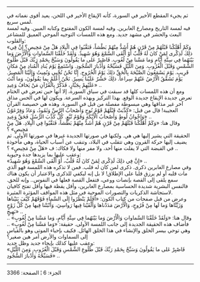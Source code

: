 ------------------------------------------------------------------------

ثم يجيء المقطع الأخير في السورة، كأنه الإيقاع الأخير في اللحن، يعيد أقوى
نغماته في لمس سريع.  
فيه لمسة التاريخ ومصارع الغابرين. وفيه لمسة الكون المفتوح وكتابه المبين.
وفيه لمسة البعث والحشر في مشهد جديد. ومع هذه اللمسات التوجيه الموحي
العميق للمشاعر والقلوب:  
«وَكَمْ أَهْلَكْنا قَبْلَهُمْ مِنْ قَرْنٍ هُمْ أَشَدُّ مِنْهُمْ بَطْشاً، فَنَقَّبُوا فِي الْبِلادِ هَلْ مِنْ مَحِيصٍ؟
إِنَّ فِي ذلِكَ لَذِكْرى لِمَنْ كانَ لَهُ قَلْبٌ أَوْ أَلْقَى السَّمْعَ وَهُوَ شَهِيدٌ. وَلَقَدْ خَلَقْنَا
السَّماواتِ وَالْأَرْضَ وَما بَيْنَهُما فِي سِتَّةِ أَيَّامٍ وَما مَسَّنا مِنْ لُغُوبٍ. فَاصْبِرْ عَلى ما
يَقُولُونَ وَسَبِّحْ بِحَمْدِ رَبِّكَ قَبْلَ طُلُوعِ الشَّمْسِ وَقَبْلَ الْغُرُوبِ. وَمِنَ اللَّيْلِ فَسَبِّحْهُ وَأَدْبارَ
السُّجُودِ. وَاسْتَمِعْ يَوْمَ يُنادِ الْمُنادِ مِنْ مَكانٍ قَرِيبٍ. يَوْمَ يَسْمَعُونَ الصَّيْحَةَ بِالْحَقِّ ذلِكَ
يَوْمُ الْخُرُوجِ. إِنَّا نَحْنُ نُحْيِي وَنُمِيتُ وَإِلَيْنَا الْمَصِيرُ. يَوْمَ تَشَقَّقُ الْأَرْضُ عَنْهُمْ سِراعاً.
ذلِكَ حَشْرٌ عَلَيْنا يَسِيرٌ. نَحْنُ أَعْلَمُ بِما يَقُولُونَ، وَما أَنْتَ عَلَيْهِمْ بِجَبَّارٍ، فَذَكِّرْ
بِالْقُرْآنِ مَنْ يَخافُ وَعِيدِ» ..  
ومع أن هذه اللمسات كلها قد سبقت في سياق السورة، إلا أنها حين تعرض في
الختام تعرض جديدة الإيقاع جديدة الوقع. بهذا التركيز وبهذه السرعة. ويكون
لها في الحس مذاق آخر غير مذاقها وهي مبسوطة مفصلة من قبل في السورة. وهذه
هي خصيصة القرآن العجيبة! قال من قبل: «كَذَّبَتْ قَبْلَهُمْ قَوْمُ نُوحٍ وَأَصْحابُ الرَّسِّ
وَثَمُودُ، وَعادٌ وَفِرْعَوْنُ وَإِخْوانُ لُوطٍ وَأَصْحابُ الْأَيْكَةِ وَقَوْمُ تُبَّعٍ. كُلٌّ كَذَّبَ الرُّسُلَ فَحَقَّ
وَعِيدِ» ..  
وقال هنا: «وَكَمْ أَهْلَكْنا قَبْلَهُمْ مِنْ قَرْنٍ هُمْ أَشَدُّ مِنْهُمْ بَطْشاً، فَنَقَّبُوا فِي الْبِلادِ.
هَلْ مِنْ مَحِيصٍ» ؟  
الحقيقة التي يشير إليها هي هي. ولكنها في صورتها الجديدة غيرها في صورتها
الأولى. ثم يضيف إليها حركة القرون وهي تتقلب في البلاد، وتنقب عن أسباب
الحياة، وهي مأخوذة في القبضة التي لا يفلت منها أحد، ولا مفر منها ولا
فكاك: ف «هَلْ مِنْ مَحِيصٍ» ؟ ..  
وعقب عليها بما يزيدها جدة وحيوية:  
«إِنَّ فِي ذلِكَ لَذِكْرى لِمَنْ كانَ لَهُ قَلْبٌ، أَوْ أَلْقَى السَّمْعَ وَهُوَ شَهِيدٌ» ..  
وفي مصارع الغابرين ذكرى. ذكرى لمن كان له قلب. فمن لا تذكره هذه اللمسة
فهو الذي مات قلبه أو لم يرزق قلبا على الإطلاق! لا بل إنه ليكفي للذكرى
والاعتبار أن يكون هناك سمع يلقى إلى القصة بإنصات ووعي، فتفعل القصة فعلها
في النفوس.. وإنه للحق. فالنفس البشرية شديدة الحساسية بمصارع الغابرين،
وأقل يقظة فيها وأقل تفتح كافيان لاستجاشة الذكريات والتصورات الموحية في
مثل هذه المواقف المؤثرة المثيرة.  
وعرض من قبل صفحات من كتاب الكون: «أَفَلَمْ يَنْظُرُوا إِلَى السَّماءِ فَوْقَهُمْ كَيْفَ
بَنَيْناها وَزَيَّنَّاها وَما لَها مِنْ فُرُوجٍ، وَالْأَرْضَ مَدَدْناها وَأَلْقَيْنا فِيها رَواسِيَ،
وَأَنْبَتْنا فِيها مِنْ كُلِّ زَوْجٍ بَهِيجٍ» ..  
وقال هنا: «وَلَقَدْ خَلَقْنَا السَّماواتِ وَالْأَرْضَ وَما بَيْنَهُما فِي سِتَّةِ أَيَّامٍ، وَما مَسَّنا
مِنْ لُغُوبٍ» .. فأضاف هذه الحقيقة الجديدة إلى جانب اللمسة الأولى. حقيقة:
«وَما مَسَّنا مِنْ لُغُوبٍ» .. وهي توحي بيسر الخلق والإنشاء في هذا الخلق الهائل.
فكيف بإحياء الموتى وهو بالقياس إلى السماوات والأرض أمر هين صغير؟  
وعقب عليها كذلك بإيحاء جديد وظل جديد:  
«فَاصْبِرْ عَلى ما يَقُولُونَ وَسَبِّحْ بِحَمْدِ رَبِّكَ قَبْلَ طُلُوعِ الشَّمْسِ وَقَبْلَ الْغُرُوبِ. وَمِنَ اللَّيْلِ
فَسَبِّحْهُ وَأَدْبارَ السُّجُودِ» ..

------------------------------------------------------------------------

الجزء: 6 ¦ الصفحة: 3366
